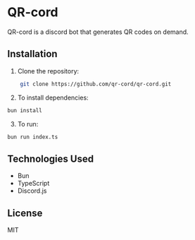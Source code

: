 # QR-cord
QR-cord is a discord bot that generates QR codes on demand.

## Installation
1. Clone the repository:
```bash
    git clone https://github.com/qr-cord/qr-cord.git
```
2. To install dependencies:

```bash
bun install
```

3. To run:

```bash
bun run index.ts
```

## Technologies Used
- Bun
- TypeScript
- Discord.js

## License
MIT
